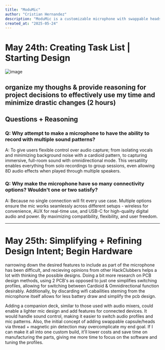 ```yaml
---
title: "ModuMic"
author: "Cristian Hernandez"
description: "ModuMic is a customizable microphone with swappable heads and multiple connectivity options, designed for flexible recording and user-friendly control."
created_at: "2025-05-24"
---
```


# May 24th: Creating Task List | Starting Design
![image](https://github.com/user-attachments/assets/18aac9da-086e-479d-a8ae-b2eef6873391)

organize my thoughs & provide reasoning for project decisions to effectively use my time and minimize drastic changes (2 hours)
-
## Questions + Reasoning
### Q: **Why attempt to make a microphone to have the ability to record with multiple sound patterns?**

A: To give users flexible control over audio capture; from isolating vocals and minimizing background noise with a cardioid pattern, to capturing immersive, full-room sound with omnidirectional mode. This versatility enables everything from solo recordings to group sessions, even allowing 8D audio effects when played through multiple speakers. 

### Q: **Why make the microphone have so many connectivity options? Wouldn't one or two satisfy?**

A: Because no single connection will fit every use case. Multiple options ensure the mic works seamlessly across different setups - wireless for convenience, AUX for real-time use, and USB-C for high-quality digital audio and power. By maximizing compatibility, flexibility, and user freedom.

----------------------------------------------------------------------------------------------------------------------

# May 25th: Simplifying + Refining Design Intent; Begin Hardware 

narrowing down the desired features to include as part of the microphone has been difficult, and recieving opinions from other HackClubbers helps a lot with thinking the possible designs. Doing a bit more research on PCB design methods, using 2 PCB's as opposed to just one simplifies switching profiles, allowing for switching between Cardioid & Omnidirectional function desirably. Additionally, by discarding wifi cabailities steming from the microphone itself allows for less battery draw and simplify the pcb design.

Adding a companion deck, similar to those used with audio mixers, could enable a lighter mic design and add features for connected devices. It would handle sound control, making it easier to switch audio profiles and mic patterns. Also, the initial concept of adding swappable capsule/heads via thread + magnetic pin detection may overcomplicate my end goal. If I can make it all into one custom build, it'll lower costs and save time on manufacturing the parts, giving me more time to focus on the software and tuning the profiles.
